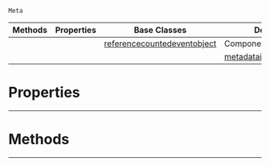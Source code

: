  `Meta`

|Methods|Properties|Base Classes|Derived Classes|
|---|---|---|---|
| | |[referencecountedeventobject](https://github.com/ZilchEngine/ZilchDocs/blob/master/code_reference/class_reference/referencecountedeventobject.markdown)|ComponentMetaDataInheritance|
| | | |[metadatainheritanceroot](https://github.com/ZilchEngine/ZilchDocs/blob/master/code_reference/class_reference/metadatainheritanceroot.markdown)|


 #  Properties


---  
 #  Methods


---  
 

 